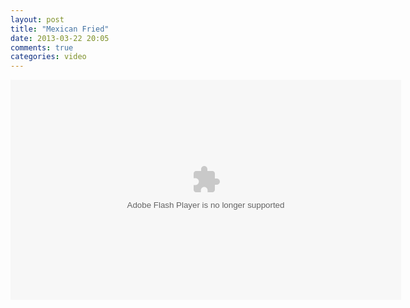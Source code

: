 ```yaml
---
layout: post
title: "Mexican Fried"
date: 2013-03-22 20:05
comments: true
categories: video
---
```


<object type="application/x-shockwave-flash" width="625" height="352" data="http://www.flickr.com/apps/video/stewart.swf?v=109786" classid="clsid:D27CDB6E-AE6D-11cf-96B8-444553540000"> <param name="flashvars" value="intl_lang=en-us&photo_secret=&photo_id=8581669760"></param> <param name="movie" value="http://www.flickr.com/apps/video/stewart.swf?v=109786"></param> <param name="bgcolor" value="#000000"></param> <param name="allowFullScreen" value="true"></param><embed type="application/x-shockwave-flash" src="http://www.flickr.com/apps/video/stewart.swf?v=109786" bgcolor="#000000" allowfullscreen="true" flashvars="intl_lang=en-us&photo_secret=&photo_id=8581669760" height="352" width="625"></embed></object>
